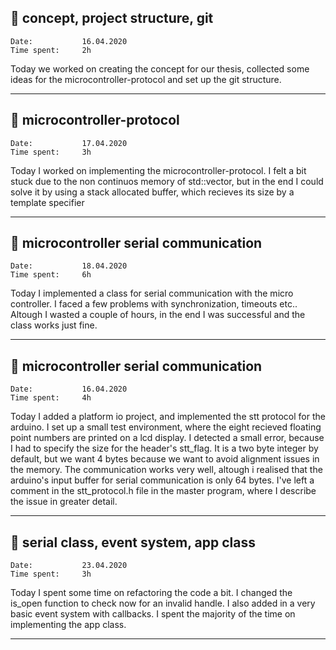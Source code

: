 ## :memo: concept, project structure, git

```
Date:           16.04.2020		
Time spent:     2h 
```
Today we worked on creating the concept for our thesis, collected some ideas for the microcontroller-protocol and set up the git structure.

---

## :memo: microcontroller-protocol

```
Date:           17.04.2020		
Time spent:     3h 
```
Today I worked on implementing the microcontroller-protocol. I felt a bit stuck due to the non continuos memory of std::vector, but in the end I could solve it by using a stack allocated buffer, which recieves its size by a template specifier

---

## :memo: microcontroller serial communication

```
Date:           18.04.2020		
Time spent:     6h 
```
Today I implemented a class for serial communication with the micro controller. I faced a few problems with synchronization, timeouts etc.. Altough I wasted a couple of hours, in the end I was successful and the class works just fine.

---

## :memo: microcontroller serial communication

```
Date:           16.04.2020		
Time spent:     4h 
```
Today I added a platform io project, and implemented the stt protocol for the arduino. I set up a small test environment, where the eight recieved floating point numbers are printed on a lcd  display. I detected a small error, because I had to specify the size for the header's stt_flag. It is a two byte integer by default, but we want 4 bytes because we want to avoid alignment issues in the memory. The communication works very well, altough i realised that the arduino's input buffer for serial communication is only 64 bytes. I've left a comment in the stt_protocol.h file in the master program, where I describe the issue in greater detail.

---

## :memo: serial class, event system, app class

```
Date:           23.04.2020		
Time spent:     3h 
```
Today I spent some time on refactoring the code a bit. I changed the is_open function to check  now for an invalid handle. I also added in a very basic event system with callbacks. I spent the majority of the time on implementing the app class.

---